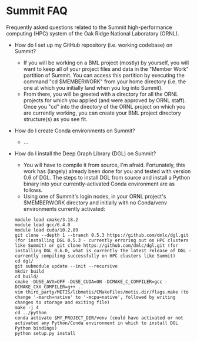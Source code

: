 # Summit FAQ
Frequently asked questions related to the Summit high-performance computing (HPC) system of the Oak Ridge National Laboratory (ORNL).

- How do I set up my GitHub repository (i.e. working codebase) on Summit?
  - If you will be working on a BML project (mostly) by yourself, you will want to keep all of your project files and data in the "Member Work" partition of Summit. You can access this partition by executing the command "cd $MEMBERWORK" from your home directory (i.e. the one at which you initially land when you log into Summit).
  - From there, you will be greeted with a directory for all the ORNL projects for which you applied (and were approved by ORNL staff). Once you "cd" into the directory of the ORNL project on which you are currently working, you can create your BML project directory structure(s) as you see fit.

- How do I create Conda environments on Summit?
  - ...

- How do I install the Deep Graph Library (DGL) on Summit?
  - You will have to compile it from source, I'm afraid. Fortunately, this work has (largely) already been done for you and tested with version 0.6 of DGL. The steps to install DGL from source and install a Python binary into your currently-activated Conda environment are as follows.
  - Using one of Summit's login nodes, in your ORNL project's $MEMBERWORK directory and initially with no Conda/venv environments currently activated:
  ```
  module load cmake/3.18.2
  module load gcc/6.4.0
  module load cuda/10.2.89
  git clone --depth 1 --branch 0.5.3 https://github.com/dmlc/dgl.git (for installing DGL 0.5.3 - currently erroring out on HPC clusters like Summit) or git clone https://github.com/dmlc/dgl.git (for installing DGL 0.6.0, what is currently the latest release of DGL - currently compiling successfully on HPC clusters like Summit)
  cd dgl/
  git submodule update --init --recursive
  mkdir build
  cd build/
  cmake -DUSE_AVX=OFF -DUSE_CUDA=ON -DCMAKE_C_COMPILER=gcc -DCMAKE_CXX_COMPILER=g++ ..
  vim third_party/METIS/libmetis/CMakeFiles/metis.dir/flags.make (to change '-march=native' to '-mcpu=native', followed by writing changes to storage and exiting file)
  make -j 4
  cd ../python
  conda activate $MY_PROJECT_DIR/venv (could have activated or not activated any Python/Conda environment in which to install DGL Python bindings)
  python setup.py install
  ```
